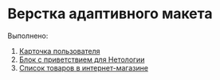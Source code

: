 # Верстка адаптивного макета

Выполнено:

1. [Карточка пользователя](./user-card/)
2. [Блок с приветствием для Нетологии](./welcome-block/)
3. [Список товаров в интернет-магазине](./product-list/)
